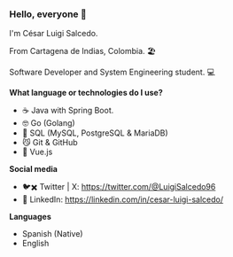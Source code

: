 ### Hello, everyone 👋

I'm César Luigi Salcedo.

From Cartagena de Indias, Colombia. 🏖️

Software Developer and System Engineering student. 💻

**What language or technologies do I use?**

- ☕ Java with Spring Boot.
- 🤓 Go (Golang)
- 💾 SQL (MySQL, PostgreSQL & MariaDB)
- 😼 Git & GitHub
- 🎨 Vue.js

**Social media**

- 🐦✖️ Twitter | X: https://twitter.com/@LuigiSalcedo96
- 💼 LinkedIn: https://linkedin.com/in/cesar-luigi-salcedo/

**Languages**

- Spanish (Native)
- English
